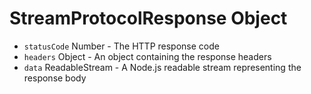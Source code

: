 # StreamProtocolResponse Object

* `statusCode` Number - The HTTP response code
* `headers` Object - An object containing the response headers
* `data` ReadableStream - A Node.js readable stream representing the response body
